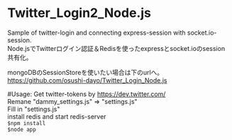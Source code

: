 Twitter_Login2_Node.js
======================

Sample of twitter-login and connecting express-session with socket.io-session.  
Node.jsでTwitterログイン認証＆Redisを使ったexpressとsocket.ioのsession共有化。  

mongoDBのSessionStoreを使いたい場合は下のurlへ。  
<https://github.com/osushi-dayo/Twitter_Login_Node.js>

#Usage:
Get twitter-tokens by <https://dev.twitter.com/>  
Remane "dammy_settings.js" => "settings.js"  
Fill in "settings.js"  
install redis and start redis-server  
`$npm install`  
`$node app`  
